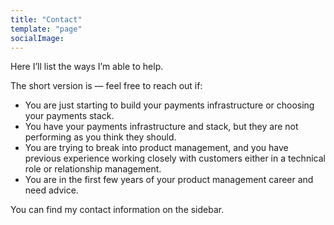 ```yaml
---
title: "Contact"
template: "page"
socialImage:
---
```


Here I’ll list the ways I’m able to help.

The short version is — feel free to reach out if:
- You are just starting to build your payments infrastructure or choosing your payments stack.
- You have your payments infrastructure and stack, but they are not performing as you think they should.
- You are trying to break into product management, and you have previous experience working closely with customers either in a technical role or relationship management.
- You are in the first few years of your product management career and need advice.

You can find my contact information on the sidebar.